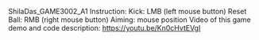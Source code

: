 ShilaDas_GAME3002_A1
Instruction:
Kick: LMB (left mouse button)
Reset Ball: RMB (right mouse button)
Aiming: mouse position 
Video of this game demo and code description: https://youtu.be/Kn0cHvtEVgI
